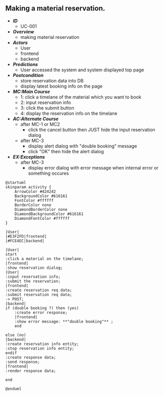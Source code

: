 ## Making a material reservation.

- ***ID***
    - UC-001
- ***Overview***
    - making material reservation
- ***Actors***
    - User
    - frontend
    - backend
- ***Predictions***
    - User accessed the system and system displayed top page
- ***Postcondition***
    - store reservation data into DB
    - display latest booking info on the page
- ***MC:Main Course***
    - 1: click a timelane of the material which you want to book
    - 2: input reservation info
    - 3: click the submit button
    - 4: display the reservation info on the timelane
- ***AC:Alternate Course***
    - after MC-1 or MC2
        - click the cancel button then JUST hide the input reservation dialog
    - after MC-3
        - display alert dialog with "double booking" message
        - click "OK" then hide the alert dialog
- ***EX:Exceptions***
    - after MC-3
        - display error dialog with error message when internal error or something occures

```puml
@startuml
skinparam activity {
    ArrowColor #424242
    BackgroundColor #616161
    FontColor #ffffff
    BorderColor none
    DiamondBorderColor none
    DiamondBackgroundColor #616161
    DiamondFontColor #ffffff
}

|User|
|#E3F2FD|frontend|
|#FCE4EC|backend|

|User|
start
:click a material on the timelane;
|frontend|
:show reservation dialog;
|User|
:input reservation info;
:submit the reservation;
|frontend|
:create reservation req data;
:submit reservation req data;
-> POST;
|backend|
if (double booking ?) then (yes)
    :create error response;
    |frontend|
    :show error message: **"double booking"** ;
    end

else (no)
|backend|
:create reservation info entity;
:stop reservation info entity;
endif
:create response data;
:send response;
|frontend|
:render response data;

end

@enduml
```
